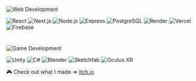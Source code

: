 ![Web Development](https://img.shields.io/badge/Web%20Development-4A90E2?style=flat)

![React](https://img.shields.io/badge/React-61DAFB?style=flat&logo=react&logoColor=white)
![Next.js](https://img.shields.io/badge/Next.js-000000?style=flat&logo=next.js&logoColor=white)
![Node.js](https://img.shields.io/badge/Node.js-8CC84B?style=flat&logo=node.js&logoColor=white)
![Express](https://img.shields.io/badge/Express-000000?style=flat&logo=express&logoColor=white)
![PostgreSQL](https://img.shields.io/badge/PostgreSQL-336791?style=flat&logo=postgresql&logoColor=white)
![Render](https://img.shields.io/badge/Render-16B9FF?style=flat&logo=render&logoColor=white)
![Vercel](https://img.shields.io/badge/Vercel-000000?style=flat&logo=vercel&logoColor=white)
![Firebase](https://img.shields.io/badge/Firebase-FFCA28?style=flat&logo=firebase&logoColor=white)

#

![Game Development](https://img.shields.io/badge/Game%20Development-00BFFF?style=flat&logo=gamepad&logoColor=white)

![Unity](https://img.shields.io/badge/Unity-000000?style=flat&logo=unity&logoColor=white)
![C#](https://img.shields.io/badge/C%23-239120?style=flat&logo=csharp&logoColor=white)
![Blender](https://img.shields.io/badge/Blender-F5792A?style=flat&logo=blender&logoColor=white)
![Sketchfab](https://img.shields.io/badge/Sketchfab-8C8C8C?style=flat&logo=sketchfab&logoColor=white)
![Oculus XR](https://img.shields.io/badge/Oculus%20XR-000000?style=flat&logo=oculus&logoColor=white)

🎮 Check out what I made => [itch.io](https://silis-kleemoff.itch.io)
